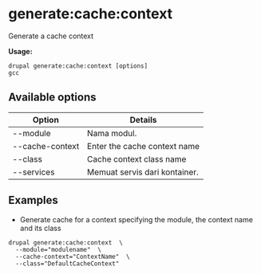 # generate:cache:context
Generate a cache context

**Usage:**
```
drupal generate:cache:context [options]
gcc
```

## Available options
Option | Details
-------|-------------
--module | Nama modul.
--cache-context | Enter the cache context name
--class | Cache context class name
--services | Memuat servis dari kontainer.

## Examples
* Generate cache for a context specifying the module, the context name and its class
```
drupal generate:cache:context  \
  --module="modulename"  \
  --cache-context="ContextName"  \
  --class="DefaultCacheContext"
```
